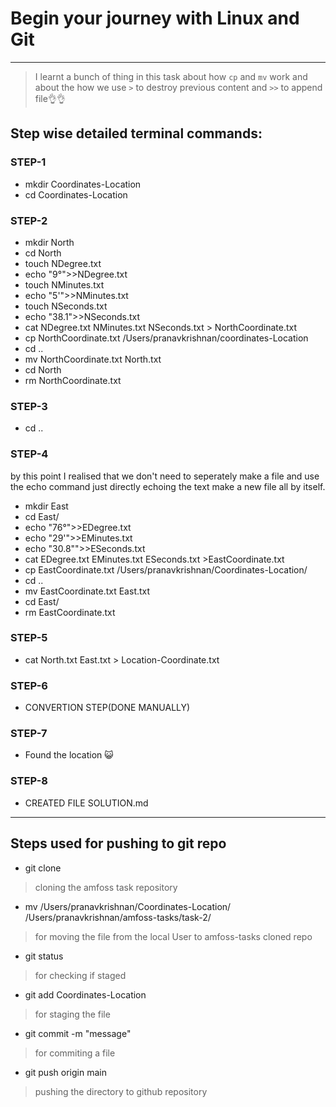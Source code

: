 
# Begin your journey with Linux and Git

---

> I learnt a bunch of thing in this task about how `cp` and `mv` work and about the how we use `>` to destroy previous content and `>>` to append file👌👌

## Step wise detailed terminal commands:
### STEP-1
* mkdir Coordinates-Location
* cd Coordinates-Location
### STEP-2
* mkdir North
* cd North
* touch NDegree.txt
* echo "9°">>NDegree.txt
* touch NMinutes.txt
* echo "5'">>NMinutes.txt
* touch NSeconds.txt
* echo "38.1">>NSeconds.txt
* cat NDegree.txt NMinutes.txt NSeconds.txt > NorthCoordinate.txt
* cp NorthCoordinate.txt /Users/pranavkrishnan/coordinates-Location
* cd ..
* mv NorthCoordinate.txt North.txt
* cd North 
* rm NorthCoordinate.txt
### STEP-3
* cd ..
### STEP-4 
by this point I realised that we don't need to seperately make a file and use the echo command just directly echoing the text make a new file all by itself.

* mkdir East
* cd East/
* echo "76°">>EDegree.txt
* echo "29'">>EMinutes.txt
* echo "30.8\"">>ESeconds.txt
* cat EDegree.txt EMinutes.txt ESeconds.txt >EastCoordinate.txt
* cp EastCoordinate.txt /Users/pranavkrishnan/Coordinates-Location/
* cd ..
* mv EastCoordinate.txt East.txt
* cd East/
* rm EastCoordinate.txt
### STEP-5
* cat North.txt East.txt > Location-Coordinate.txt
### STEP-6
* CONVERTION STEP(DONE MANUALLY)
### STEP-7
* Found the location 😺
### STEP-8
* CREATED FILE SOLUTION.md 
---
 ## Steps used for pushing to git repo
* git clone 
> cloning the amfoss task repository
* mv /Users/pranavkrishnan/Coordinates-Location/ /Users/pranavkrishnan/amfoss-tasks/task-2/ 
> for moving the file from the local User to amfoss-tasks cloned repo
* git status 
> for checking if staged
* git add Coordinates-Location 
> for staging the file
* git commit -m "message" 
> for commiting a file
* git push origin main 
> pushing the directory to github repository
